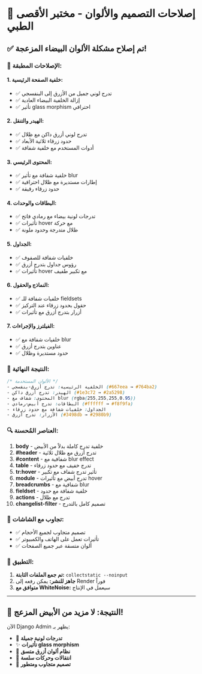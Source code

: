 # 🎨 إصلاحات التصميم والألوان - مختبر الأقصى الطبي

## ✅ تم إصلاح مشكلة الألوان البيضاء المزعجة!

### 🔧 الإصلاحات المطبقة:

#### 1. **خلفية الصفحة الرئيسية:**
- ✅ تدرج لوني جميل من الأزرق إلى البنفسجي
- ✅ إزالة الخلفية البيضاء العادية
- ✅ تأثير glass morphism احترافي

#### 2. **الهيدر والتنقل:**
- ✅ تدرج لوني أزرق داكن مع ظلال
- ✅ حدود زرقاء ثلاثية الأبعاد
- ✅ أدوات المستخدم مع خلفية شفافة

#### 3. **المحتوى الرئيسي:**
- ✅ خلفية شفافة مع تأثير blur
- ✅ إطارات مستديرة مع ظلال احترافية
- ✅ حدود زرقاء رقيقة

#### 4. **البطاقات والوحدات:**
- ✅ تدرجات لونية بيضاء مع رمادي فاتح
- ✅ تأثيرات hover مع حركة
- ✅ ظلال متدرجة وحدود ملونة

#### 5. **الجداول:**
- ✅ خلفيات شفافة للصفوف
- ✅ رؤوس جداول بتدرج أزرق
- ✅ تأثيرات hover مع تكبير طفيف

#### 6. **النماذج والحقول:**
- ✅ خلفيات شفافة للـ fieldsets
- ✅ حقول بحدود زرقاء عند التركيز
- ✅ أزرار بتدرج أزرق مع تأثيرات

#### 7. **الفيلترز والإجراءات:**
- ✅ خلفيات شفافة مع blur
- ✅ عناوين بتدرج أزرق
- ✅ حدود مستديرة وظلال

### 🎯 النتيجة النهائية:

```css
/* الألوان المستخدمة */
- الخلفية الرئيسية: تدرج أزرق-بنفسجي (#667eea → #764ba2)
- الهيدر: تدرج أزرق داكن (#1e3c72 → #2a5298) 
- المحتوى: شفاف مع blur (rgba(255,255,255,0.95))
- البطاقات: تدرج أبيض-رمادي (#ffffff → #f8f9fa)
- الجداول: خلفيات شفافة مع حدود زرقاء
- الأزرار: تدرج أزرق (#3498db → #2980b9)
```

### 🔍 العناصر المُحسنة:

1. **body** - خلفية تدرج كاملة بدلاً من الأبيض
2. **#header** - تدرج أزرق مع ظلال ثلاثية
3. **#content** - شفافية مع blur effect
4. **table** - تدرج خفيف مع حدود زرقاء
5. **tr:hover** - تأثير تدرج شفاف مع تكبير
6. **module** - تدرج أبيض مع تأثيرات hover
7. **breadcrumbs** - شفافية مع blur
8. **fieldset** - خلفية شفافة مع حدود
9. **actions** - تدرج مع ظلال
10. **changelist-filter** - تصميم كامل بالتدرج

### 📱 تجاوب مع الشاشات:

- ✅ تصميم متجاوب لجميع الأحجام
- ✅ تأثيرات تعمل على الهاتف والكمبيوتر
- ✅ ألوان متسقة عبر جميع الصفحات

### 🚀 التطبيق:

1. **تم جمع الملفات الثابتة:** `collectstatic --noinput`
2. **جاهز للنشر:** يمكن رفعه إلى Render فوراً
3. **متوافق مع WhiteNoise:** سيعمل في الإنتاج

---

## 🎉 النتيجة: لا مزيد من الأبيض المزعج!

الآن Django Admin يظهر بـ:
- 🎨 **تدرجات لونية جميلة**
- ✨ **تأثيرات glass morphism**
- 🔵 **نظام ألوان أزرق متسق**
- 🌟 **انتقالات وحركات سلسة**
- 📱 **تصميم متجاوب ومتطور**
